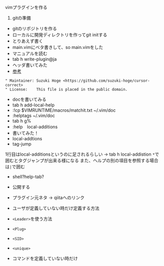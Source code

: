 vimプラグインを作る

1. gitの準備
 + gitのリポジトリを作る
 + ローカルに開発ディレクトリを作ってgit initする
+ とりあえず書く
 + main.vimにベタ書きして、so main.vimをした
+ マニュアルを読む
 + tab h write-plugin@ja
+ ヘッダ書いてみた
 + [参考](https://github.com/Shougo/unite.vim/blob/master/plugin/unite.vim)
 ```
 " Maintainer: Suzuki Hoge <https://github.com/suzuki-hoge/cursor-correct>
 " License:    This file is placed in the public domain.
 ```
+ docを書いてみる
 + tab h add-local-help
 + :!cp $VIMRUNTIME/macros/matchit.txt ~/.vim/doc
 + :helptags ~/.vim/doc
 + tab h g%
 + :help　local-additions
+ 書いてみた！
 + local-addtions
 + tag-jump




1行目はlocal-additionsというのに足されるらしい
→ tab h local-addistion
`*`で囲むとタグジャンプが出来る様になる
また、ヘルプの別の項目を参照する場合は`|`で囲む


+ shell?help-tab?
+ 公開する
+ プラグイン元ネタ -> qiitaへのリンク





+ ユーザが定義していない時だけ定義する方法
+ `<Leader>`を使う方法
+ `<Plug>`
+ `<SID>`
+ `<unique>`
+ コマンドを定義していない時だけ
